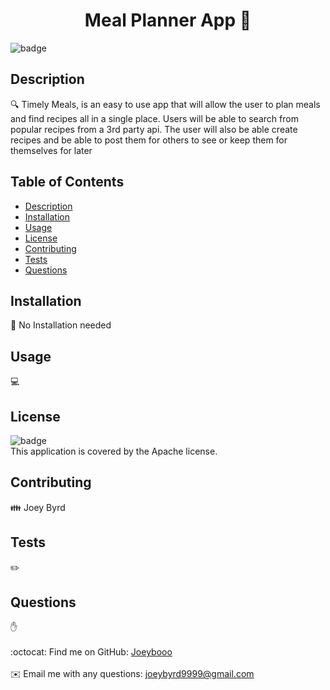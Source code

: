 <h1 align="center">Meal Planner App 👋</h1>
  
![badge](https://img.shields.io/badge/license-Apache-brightgreen)<br />

## Description
🔍 Timely Meals, is an easy to use app that will allow the user to plan meals and find recipes all in a single place. Users will be able to search from popular recipes from a 3rd party api. The user will also be able create recipes and be able to post them for others to see or keep them for themselves for later

## Table of Contents
- [Description](#description)
- [Installation](#installation)
- [Usage](#usage)
- [License](#license)
- [Contributing](#contributing)
- [Tests](#tests)
- [Questions](#questions)

## Installation
💾 No Installation needed

## Usage
💻 

## License
![badge](https://img.shields.io/badge/license-Apache-brightgreen)
<br />
This application is covered by the Apache license. 

## Contributing
👪 Joey Byrd

## Tests
✏️ 

## Questions
✋ <br />
<br />
:octocat: Find me on GitHub: [Joeybooo](https://github.com/Joeybooo)<br />
<br />
✉️ Email me with any questions: joeybyrd9999@gmail.com<br /><br />
